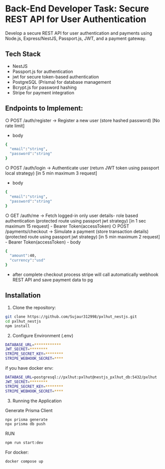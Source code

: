 # Back-End Developer Task: Secure REST API for User Authentication
Develop a secure REST API for user authentication and payments using Node.js,
Express/NestJS, Passport.js, JWT, and a payment gateway.

## Tech Stack

- NestJS
- Passport.js for authentication
- jwt for secure token-based authentication 
- PostgreSQL (Prisma) for database management
- Bcrypt.js for password hashing
- Stripe for payment integration

## Endpoints to Implement:
○ POST /auth/register → Register a new user (store hashed password) [No rate limit]
  - body 
  ```bash
{
    "email":"string",
    "password":"string"
}
  ```
○ POST /auth/login → Authenticate user (return JWT token using passport local strategy) [in 5 min maximum 3 request]
  - body 
  ```bash
{
    "email":"string",
    "password":"string"
}
  ```
○ GET /auth/me → Fetch logged-in only user details- role based authentication (protected route using passport jwt strategy) [in 1 sec maximum 15 request]
    - Bearer Token(accessToken)
○ POST /payments/checkout → Simulate a payment (store transaction
details) (protected route using passport jwt strategy) [in 5 min maximum 2 request]
    - Bearer Token(accessToken)
    - body 
  ```bash
{
    "amount":40,
    "currency":"usd"
}
  ```
  - after complete checkout process stripe will call automatically webhook REST API and save payment data to pg


## Installation

1. Clone the repository:
```bash
git clone https://github.com/Sujaur312998/pxlhut_nestjs.git
cd pxlhut_nestjs
npm install
```

2. Configure Environment (.env)

```bash
DATABASE_URL=************
JWT_SECRET=********
STRIPE_SECRET_KEY=********
STRIPE_WEBHOOK_SECRET=****
```

if you have docker env:
```bash
DATABASE_URL=postgresql://pxlhut:pxlhut@nestjs_pxlhut_db:5432/pxlhut
JWT_SECRET=********
STRIPE_SECRET_KEY=********
STRIPE_WEBHOOK_SECRET=****
```

3. Running the Application

Generate Prisma Client
```bash 
npx prisma generate
npx prisma db push
```
RUN 
```bash 
npm run start:dev
```

For docker:
```bash
docker compose up
```

